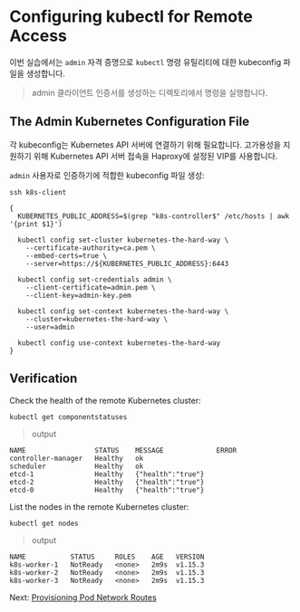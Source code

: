 # Configuring kubectl for Remote Access

이번 실습에서는 `admin` 자격 증명으로 `kubectl` 명령 유틸리티에 대한 kubeconfig 파일을 생성합니다.

> admin 클라이언트 인증서를 생성하는 디렉토리에서 명령을 실행합니다.

## The Admin Kubernetes Configuration File

각 kubeconfig는 Kubernetes API 서버에 연결하기 위해 필요합니다. 고가용성을 지원하기 위해 Kubernetes API 서버 접속을 Haproxy에 설정된 VIP를 사용합니다.


`admin` 사용자로 인증하기에 적합한 kubeconfig 파일 생성:

```
ssh k8s-client
````

```
{
  KUBERNETES_PUBLIC_ADDRESS=$(grep "k8s-controller$" /etc/hosts | awk '{print $1}')

  kubectl config set-cluster kubernetes-the-hard-way \
    --certificate-authority=ca.pem \
    --embed-certs=true \
    --server=https://${KUBERNETES_PUBLIC_ADDRESS}:6443

  kubectl config set-credentials admin \
    --client-certificate=admin.pem \
    --client-key=admin-key.pem

  kubectl config set-context kubernetes-the-hard-way \
    --cluster=kubernetes-the-hard-way \
    --user=admin

  kubectl config use-context kubernetes-the-hard-way
}
```

## Verification

Check the health of the remote Kubernetes cluster:

```
kubectl get componentstatuses
```

> output

```
NAME                 STATUS    MESSAGE             ERROR
controller-manager   Healthy   ok
scheduler            Healthy   ok
etcd-1               Healthy   {"health":"true"}
etcd-2               Healthy   {"health":"true"}
etcd-0               Healthy   {"health":"true"}
```

List the nodes in the remote Kubernetes cluster:

```
kubectl get nodes
```

> output

```
NAME           STATUS     ROLES    AGE   VERSION
k8s-worker-1   NotReady   <none>   2m9s  v1.15.3
k8s-worker-2   NotReady   <none>   2m9s  v1.15.3
k8s-worker-3   NotReady   <none>   2m9s  v1.15.3
```

Next: [Provisioning Pod Network Routes](11-pod-network-routes.md)
